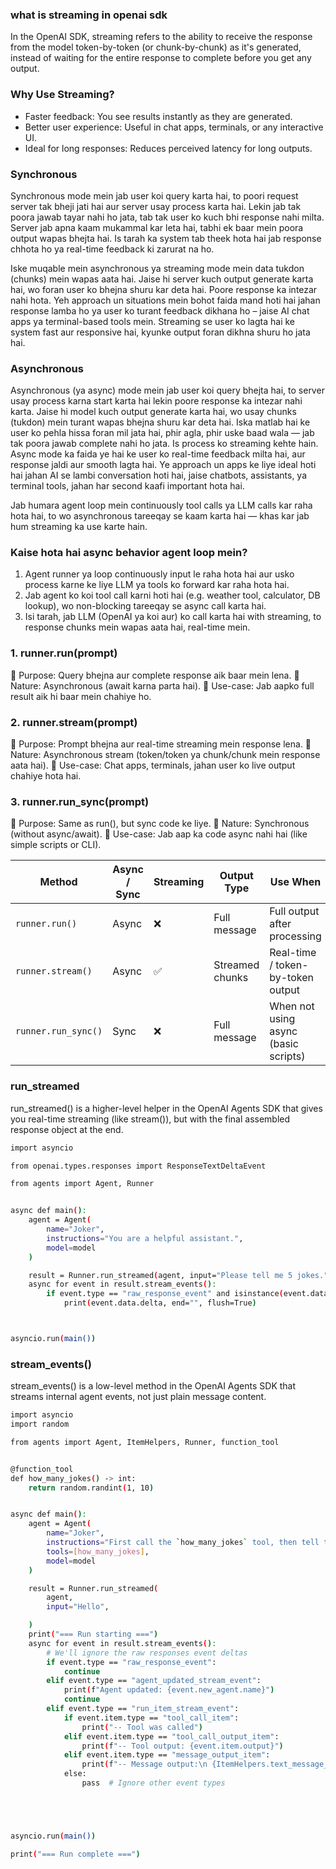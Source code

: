 
### what is streaming in openai sdk
In the OpenAI SDK, streaming refers to the ability to receive the response from the model token-by-token (or chunk-by-chunk) as it's generated, instead of waiting for the entire response to complete before you get any output.


### Why Use Streaming?

* Faster feedback: You see results instantly as they are generated.
* Better user experience: Useful in chat apps, terminals, or any interactive UI.
* Ideal for long responses: Reduces perceived latency for long outputs.

### Synchronous
Synchronous mode mein jab user koi query karta hai, to poori request server tak bheji jati hai aur server usay process karta hai. Lekin jab tak poora jawab tayar nahi ho jata, tab tak user ko kuch bhi response nahi milta. Server jab apna kaam mukammal kar leta hai, tabhi ek baar mein poora output wapas bhejta hai. Is tarah ka system tab theek hota hai jab response chhota ho ya real-time feedback ki zarurat na ho.

Iske muqable mein asynchronous ya streaming mode mein data tukdon (chunks) mein wapas aata hai. Jaise hi server kuch output generate karta hai, wo foran user ko bhejna shuru kar deta hai. Poore response ka intezar nahi hota. Yeh approach un situations mein bohot faida mand hoti hai jahan response lamba ho ya user ko turant feedback dikhana ho – jaise AI chat apps ya terminal-based tools mein. Streaming se user ko lagta hai ke system fast aur responsive hai, kyunke output foran dikhna shuru ho jata hai.

### Asynchronous
Asynchronous (ya async) mode mein jab user koi query bhejta hai, to server usay process karna start karta hai lekin poore response ka intezar nahi karta. Jaise hi model kuch output generate karta hai, wo usay chunks (tukdon) mein turant wapas bhejna shuru kar deta hai. Iska matlab hai ke user ko pehla hissa foran mil jata hai, phir agla, phir uske baad wala — jab tak poora jawab complete nahi ho jata. Is process ko streaming kehte hain. Async mode ka faida ye hai ke user ko real-time feedback milta hai, aur response jaldi aur smooth lagta hai. Ye approach un apps ke liye ideal hoti hai jahan AI se lambi conversation hoti hai, jaise chatbots, assistants, ya terminal tools, jahan har second kaafi important hota hai.


Jab humara agent loop mein continuously tool calls ya LLM calls kar raha hota hai, to wo asynchronous tareeqay se kaam karta hai — khas kar jab hum streaming ka use karte hain.

###  Kaise hota hai async behavior agent loop mein?

1. Agent runner ya loop continuously input le raha hota hai aur usko process karne ke liye LLM ya tools ko forward kar raha hota hai.
2. Jab agent ko koi tool call karni hoti hai (e.g. weather tool, calculator, DB lookup), wo non-blocking tareeqay se async call karta hai.
3. Isi tarah, jab LLM (OpenAI ya koi aur) ko call karta hai with streaming, to response chunks mein wapas aata hai, real-time mein.


###  1. runner.run(prompt)
🔹 Purpose: Query bhejna aur complete response aik baar mein lena.
🔹 Nature: Asynchronous (await karna parta hai).
🔹 Use-case: Jab aapko full result aik hi baar mein chahiye ho.


### 2. runner.stream(prompt)
🔹 Purpose: Prompt bhejna aur real-time streaming mein response lena.
🔹 Nature: Asynchronous stream (token/token ya chunk/chunk mein response aata hai).
🔹 Use-case: Chat apps, terminals, jahan user ko live output chahiye hota hai.


### 3. runner.run_sync(prompt)
🔹 Purpose: Same as run(), but sync code ke liye.
🔹 Nature: Synchronous (without async/await).
🔹 Use-case: Jab aap ka code async nahi hai (like simple scripts or CLI).


| Method              | Async / Sync | Streaming | Output Type     | Use When                             |
| ------------------- | ------------ | --------- | --------------- | ------------------------------------ |
| `runner.run()`      | Async        | ❌         | Full message    | Full output after processing         |
| `runner.stream()`   | Async        | ✅         | Streamed chunks | Real-time / token-by-token output    |
| `runner.run_sync()` | Sync         | ❌         | Full message    | When not using async (basic scripts) |




### run_streamed
run_streamed() is a higher-level helper in the OpenAI Agents SDK that gives you real-time streaming (like stream()), but with the final assembled response object at the end.


```bash
import asyncio

from openai.types.responses import ResponseTextDeltaEvent

from agents import Agent, Runner


async def main():
    agent = Agent(
        name="Joker",
        instructions="You are a helpful assistant.",
        model=model
    )

    result = Runner.run_streamed(agent, input="Please tell me 5 jokes.")
    async for event in result.stream_events():
        if event.type == "raw_response_event" and isinstance(event.data, ResponseTextDeltaEvent):
            print(event.data.delta, end="", flush=True)



asyncio.run(main())
```

### stream_events()
stream_events() is a low-level method in the OpenAI Agents SDK that streams internal agent events, not just plain message content.

```bash
import asyncio
import random

from agents import Agent, ItemHelpers, Runner, function_tool


@function_tool
def how_many_jokes() -> int:
    return random.randint(1, 10)


async def main():
    agent = Agent(
        name="Joker",
        instructions="First call the `how_many_jokes` tool, then tell that many jokes.",
        tools=[how_many_jokes],
        model=model
    )

    result = Runner.run_streamed(
        agent,
        input="Hello",

    )
    print("=== Run starting ===")
    async for event in result.stream_events():
        # We'll ignore the raw responses event deltas
        if event.type == "raw_response_event":
            continue
        elif event.type == "agent_updated_stream_event":
            print(f"Agent updated: {event.new_agent.name}")
            continue
        elif event.type == "run_item_stream_event":
            if event.item.type == "tool_call_item":
                print("-- Tool was called")
            elif event.item.type == "tool_call_output_item":
                print(f"-- Tool output: {event.item.output}")
            elif event.item.type == "message_output_item":
                print(f"-- Message output:\n {ItemHelpers.text_message_output(event.item)}")
            else:
                pass  # Ignore other event types





asyncio.run(main())

print("=== Run complete ===")
```